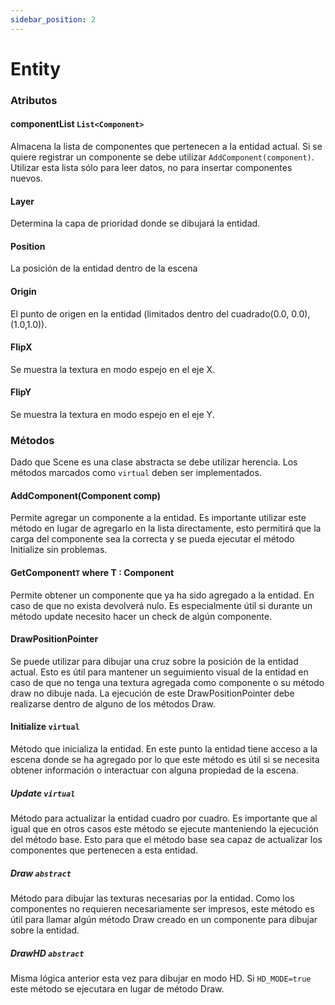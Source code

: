```yaml
---
sidebar_position: 2
---
```


# Entity

### Atributos

#### componentList `List<Component>`
Almacena la lista de componentes que pertenecen a la entidad actual. Si se quiere registrar un componente se debe utilizar `AddComponent(component)`. Utilizar esta lista sólo para leer datos, no para insertar componentes nuevos.

#### Layer

Determina la capa de prioridad donde se dibujará la entidad.

#### Position

La posición de la entidad dentro de la escena

#### Origin

El punto de origen en la entidad (limitados dentro del cuadrado(0.0, 0.0), (1.0,1.0)).

#### FlipX

Se muestra la textura en modo espejo en el eje X.

#### FlipY

Se muestra la textura en modo espejo en el eje Y.

### Métodos

Dado que Scene es una clase abstracta se debe utilizar herencia. Los métodos marcados como `virtual` deben ser implementados.

#### AddComponent(Component comp) 

Permite agregar un componente a la entidad. Es importante utilizar este método en lugar de agregarlo en la lista directamente, esto permitirá que la carga del componente sea la correcta y se pueda ejecutar el método Initialize sin problemas.


#### GetComponent`T` where T : Component

Permite obtener un componente que ya ha sido agregado a la entidad. En caso de que no exista devolverá nulo. Es especialmente útil si durante un método update necesito hacer un check de algún componente.

#### DrawPositionPointer

Se puede utilizar para dibujar una cruz sobre la posición de la entidad actual. Esto es útil para mantener un seguimiento visual de la entidad en caso de que no tenga una textura agregada como componente o su método draw no dibuje nada. La ejecución de este DrawPositionPointer debe realizarse dentro de alguno de los métodos Draw.


#### Initialize `virtual`

Método que inicializa la entidad. En este punto la entidad tiene acceso a la escena donde se ha agregado por lo que este método es útil si se necesita obtener información o interactuar con alguna propiedad de la escena.

##### Update `virtual`

Método para actualizar la entidad cuadro por cuadro. Es importante que al igual que en otros casos este método se ejecute manteniendo la ejecución del método base. Esto para que el método base sea capaz de actualizar los componentes que pertenecen a esta entidad.

##### Draw `abstract`

Método para dibujar las texturas necesarias por la entidad. Como los componentes no requieren necesariamente ser impresos, este método es útil para llamar algún método Draw creado en un componente para dibujar sobre la entidad.

##### DrawHD `abstract`

Misma lógica anterior esta vez para dibujar en modo HD. Si `HD_MODE=true` este método se ejecutara en lugar de método Draw.


